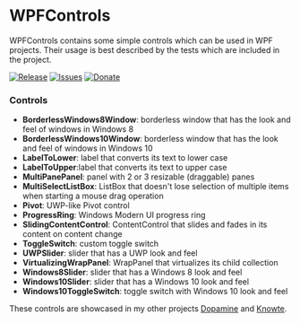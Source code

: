 # WPFControls

WPFControls contains some simple controls which can be used in WPF projects.
Their usage is best described by the tests which are included in the project.

[![Release](https://img.shields.io/github/release/digimezzo/WPFControls.svg?style=flat-square)](https://github.com/digimezzo/WPFControls/releases/latest)
[![Issues](https://img.shields.io/github/issues/digimezzo/WPFControls.svg?style=flat-square)](https://github.com/digimezzo/WPFControls/issues)
[![Donate](https://img.shields.io/badge/Donate-PayPal-green.svg)](https://www.paypal.com/cgi-bin/webscr?cmd=_s-xclick&hosted_button_id=MQALEWTEZ7HX8)

### Controls ###

- **BorderlessWindows8Window**: borderless window that has the look and feel of windows in Windows 8
- **BorderlessWindows10Window**: borderless window that has the look and feel of windows in Windows 10
- **LabelToLower**: label that converts its text to lower case
- **LabelToUpper**:label that converts its text to upper case
- **MultiPanePanel**: panel with 2 or 3 resizable (draggable) panes
- **MultiSelectListBox**: ListBox that doesn't lose selection of multiple items when starting a mouse drag operation
- **Pivot**: UWP-like Pivot control
- **ProgressRing**: Windows Modern UI progress ring
- **SlidingContentControl**: ContentControl that slides and fades in its content on content change
- **ToggleSwitch**: custom toggle switch
- **UWPSlider**: slider that has a UWP look and feel
- **VirtualizingWrapPanel**: WrapPanel that virtualizes its child collection
- **Windows8Slider**:  slider that has a Windows 8 look and feel
- **Windows10Slider**: slider that has a Windows 10 look and feel
- **Windows10ToggleSwitch**: toggle switch with Windows 10 look and feel

These controls are showcased in my other projects [Dopamine](https://github.com/digimezzo/Dopamine) and [Knowte](https://github.com/digimezzo/Knowte).
